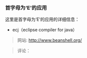 ### 首字母为‘E’的应用 ###

这里是首字母为‘E’的应用的详细信息：

* ecj（eclipse compiler for java）

> 网站: http://www.beanshell.org/

> 评论：
